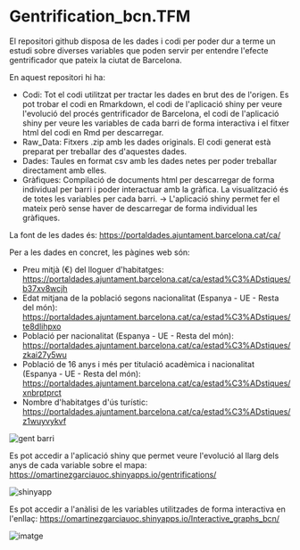 # Gentrification_bcn.TFM

El repositori github disposa de les dades i codi per poder dur a terme un estudi sobre diverses variables que poden servir per entendre l'efecte gentrificador que pateix la ciutat de Barcelona.

En aquest repositori hi ha:
- Codi: Tot el codi utilitzat per tractar les dades en brut des de l'origen. Es pot trobar el codi en Rmarkdown, el codi de l'aplicació shiny per veure l'evolució del procés gentrificador de Barcelona, el codi de l'aplicació shiny per veure les variables de cada barri de forma interactiva i el fitxer html del codi en Rmd per descarregar.
- Raw_Data: Fitxers .zip amb les dades originals. El codi generat està preparat per treballar des d'aquestes dades.
- Dades: Taules en format csv amb les dades netes per poder treballar directament amb elles.
- Gràfiques: Compilació de documents html per descarregar de forma individual per barri i poder interactuar amb la gràfica. La visualització és de totes les variables per cada barri. -> L'aplicació shiny permet fer el mateix però sense haver de descarregar de forma individual les gràfiques.

La font de les dades és: https://portaldades.ajuntament.barcelona.cat/ca/

Per a les dades en concret, les pàgines web són:
- Preu mitjà (€) del lloguer d'habitatges: https://portaldades.ajuntament.barcelona.cat/ca/estad%C3%ADstiques/b37xv8wcjh
- Edat mitjana de la població segons nacionalitat (Espanya - UE - Resta del món): https://portaldades.ajuntament.barcelona.cat/ca/estad%C3%ADstiques/te8dlihpxo
- Població per nacionalitat (Espanya - UE - Resta del món): https://portaldades.ajuntament.barcelona.cat/ca/estad%C3%ADstiques/zkai27y5wu
- Població de 16 anys i més per titulació acadèmica i nacionalitat (Espanya - UE - Resta del món): https://portaldades.ajuntament.barcelona.cat/ca/estad%C3%ADstiques/xnbrptprct
- Nombre d'habitatges d'ús turístic: https://portaldades.ajuntament.barcelona.cat/ca/estad%C3%ADstiques/z1wuyvykvf

![gent barri](https://github.com/Gamaor4/gentrification_bcn.TFM/assets/150432861/322bdc1d-d575-4ec4-a21e-c101d5413511)

Es pot accedir a l'aplicació shiny que permet veure l'evolució al llarg dels anys de cada variable sobre el mapa: https://omartinezgarciauoc.shinyapps.io/gentrifications/

![shinyapp](https://github.com/Gamaor4/gentrification_bcn.TFM/assets/150432861/74cc2b36-b85f-4fef-9701-cd5a99402950)

Es pot accedir a l'anàlisi de les variables utilitzades de forma interactiva en l'enllaç: https://omartinezgarciauoc.shinyapps.io/Interactive_graphs_bcn/

![imatge](https://github.com/Gamaor4/gentrification_bcn.TFM/assets/150432861/7d300ced-a8e1-4b7d-aa7d-e3653159bb23)

